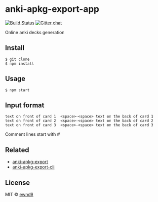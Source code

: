 # anki-apkg-export-app

[![Build Status](https://travis-ci.org/repeat-space/anki-apkg-export-app.svg?branch=master)](https://travis-ci.org/repeat-space/anki-apkg-export-app)
[![Gitter chat](https://badges.gitter.im/gitterHQ/gitter.svg)](https://gitter.im/repeat-space/Lobby)

Online anki decks generation

## Install

```
$ git clone
$ npm install
```

## Usage

```
$ npm start
```

## Input format

```
text on front of card 1  <space>-<space> text on the back of card 1
text on front of card 2  <space>-<space> text on the back of card 2
text on front of card 3  <space>-<space> text on the back of card 3
```

Comment lines start with #

## Related

- [anki-apkg-export](https://github.com/repeat-space/anki-apkg-export)
- [anki-apkg-export-cli](https://github.com/repeat-space/anki-apkg-export-cli)

## License

MIT © [ewnd9](http://ewnd9.com)
